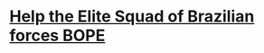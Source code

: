 ﻿# [Help the Elite Squad of Brazilian forces BOPE](https://www.codewars.com/kata/help-the-elite-squad-of-brazilian-forces-bope/)
